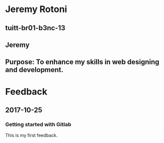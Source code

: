 # Jeremy Rotoni
## tuitt-br01-b3nc-13
## Jeremy
## Purpose: To enhance my skills in web designing and development.

# Feedback
## 2017-10-25
### Getting started with Gitlab
This is my first feedback.